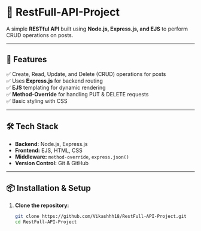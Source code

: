 # 📝 RestFull-API-Project

A simple **RESTful API** built using **Node.js, Express.js, and EJS** to perform CRUD operations on posts.  

---

## 🚀 Features  
✅ Create, Read, Update, and Delete (CRUD) operations for posts  
✅ Uses **Express.js** for backend routing  
✅ **EJS** templating for dynamic rendering  
✅ **Method-Override** for handling PUT & DELETE requests  
✅ Basic styling with CSS  

---

## 🛠 Tech Stack  
- **Backend:** Node.js, Express.js  
- **Frontend:** EJS, HTML, CSS  
- **Middleware:** `method-override`, `express.json()`  
- **Version Control:** Git & GitHub  

---

## 📦 Installation & Setup  
1. **Clone the repository:**  
   ```sh
   git clone https://github.com/Vikashhh18/RestFull-API-Project.git
   cd RestFull-API-Project
